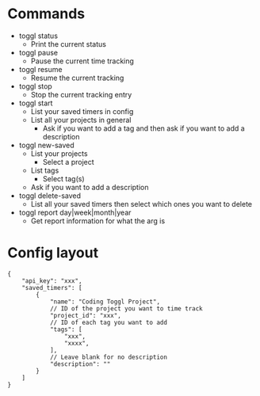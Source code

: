 # Commands
* toggl status
    * Print the current status
* toggl pause
    * Pause the current time tracking
* toggl resume
    * Resume the current tracking
* toggl stop
    * Stop the current tracking entry
* toggl start
    * List your saved timers in config
    * List all your projects in general
        * Ask if you want to add a tag and then ask if you want to add a description
* toggl new-saved
    * List your projects
        * Select a project
    * List tags
        * Select tag(s)
    * Ask if you want to add a description
* toggl delete-saved
    * List all your saved timers then select which ones you want to delete
* toggl report day|week|month|year
    * Get report information for what the arg is

# Config layout
```jsonc
{
    "api_key": "xxx",
    "saved_timers": [
        {
            "name": "Coding Toggl Project",
            // ID of the project you want to time track
            "project_id": "xxx",
            // ID of each tag you want to add
            "tags": [
                "xxx",
                "xxxx",
            ],
            // Leave blank for no description
            "description": ""
        }
    ]
}
```
